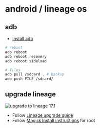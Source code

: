 # android / lineage os

## adb

- [Install adb](https://wiki.archlinux.org/index.php/Android_Debug_Bridge#Installation)

```sh
# reboot
adb reboot
adb reboot recovery
adb reboot sideload

# files
adb pull /sdcard . # backup
adb push FILE /sdcard/
```

## upgrade lineage

![upgrade to lineage 17.1](https://i.imgur.com/hmjehiu.jpg)

- Follow [Lineage upgrade guide](https://wiki.lineageos.org/devices/oneplus3/upgrade)
- Follow [Magisk Install Instructions](https://www.didgeridoohan.com/magisk/MagiskInstallation) for root
